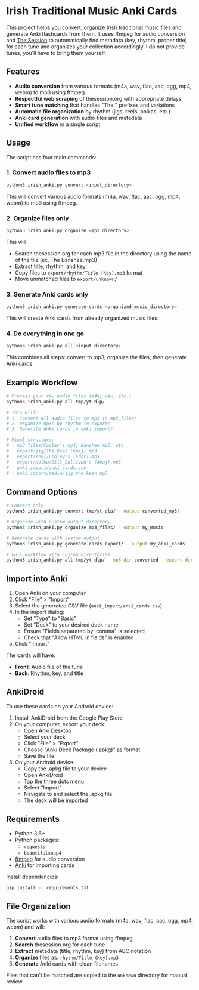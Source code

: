 # Irish Traditional Music Anki Cards

This project helps you convert, organize Irish traditional music files and generate Anki flashcards from them. It uses ffmpeg for audio conversion and [The Session](https://thesession.org/) to automatically find metadata (key, rhythm, proper title) for each tune and organizes your collection accordingly. I do not provide tunes, you'll have to bring them yourself.

## Features

- **Audio conversion** from various formats (m4a, wav, flac, aac, ogg, mp4, webm) to mp3 using ffmpeg
- **Respectful web scraping** of thesession.org with appropriate delays
- **Smart tune matching** that handles "The " prefixes and variations
- **Automatic file organization** by rhythm (jigs, reels, polkas, etc.)
- **Anki card generation** with audio files and metadata
- **Unified workflow** in a single script

## Usage

The script has four main commands:

### 1. Convert audio files to mp3
```bash
python3 irish_anki.py convert <input_directory>
```

This will convert various audio formats (m4a, wav, flac, aac, ogg, mp4, webm) to mp3 using ffmpeg.

### 2. Organize files only
```bash
python3 irish_anki.py organize <mp3_directory>
```

This will:
- Search thesession.org for each mp3 file in the directory using the name of the file (ex. The Banshee.mp3)
- Extract title, rhythm, and key
- Copy files to `export/rhythm/Title (Key).mp3` format
- Move unmatched files to `export/unknown/`

### 3. Generate Anki cards only
```bash
python3 irish_anki.py generate-cards <organized_music_directory>
```

This will create Anki cards from already organized music files.

### 4. Do everything in one go
```bash
python3 irish_anki.py all <input_directory>
```

This combines all steps: convert to mp3, organize the files, then generate Anki cards.

## Example Workflow

```bash
# Process your raw audio files (m4a, wav, etc.)
python3 irish_anki.py all tmp/yt-dlp/

# This will:
# 1. Convert all audio files to mp3 in mp3_files/
# 2. Organize mp3s by rhythm in export/
# 3. Generate Anki cards in anki_import/

# Final structure:
# - mp3_files/Cooley's.mp3, Banshee.mp3, etc.
# - export/jig/The_Kesh (Gmaj).mp3
# - export/reel/Cooley's (Edor).mp3
# - export/polka/Bill_Sullivan's (Amaj).mp3
# - anki_import/anki_cards.csv
# - anki_import/media/jig_the_kesh.mp3
```

## Command Options

```bash
# Convert only
python3 irish_anki.py convert tmp/yt-dlp/ --output converted_mp3/

# Organize with custom output directory
python3 irish_anki.py organize mp3_files/ --output my_music

# Generate cards with custom output
python3 irish_anki.py generate-cards export/ --output my_anki_cards

# Full workflow with custom directories
python3 irish_anki.py all tmp/yt-dlp/ --mp3-dir converted --export-dir organized --anki-dir flashcards
```

## Import into Anki

1. Open Anki on your computer
2. Click "File" > "Import"
3. Select the generated CSV file (`anki_import/anki_cards.csv`)
4. In the import dialog:
   - Set "Type" to "Basic"
   - Set "Deck" to your desired deck name
   - Ensure "Fields separated by: comma" is selected
   - Check that "Allow HTML in fields" is enabled
5. Click "Import"

The cards will have:
- **Front**: Audio file of the tune
- **Back**: Rhythm, key, and title

## AnkiDroid

To use these cards on your Android device:

1. Install AnkiDroid from the Google Play Store
2. On your computer, export your deck:
   - Open Anki Desktop
   - Select your deck
   - Click "File" > "Export"
   - Choose "Anki Deck Package (.apkg)" as format
   - Save the file
3. On your Android device:
   - Copy the .apkg file to your device
   - Open AnkiDroid
   - Tap the three dots menu
   - Select "Import"
   - Navigate to and select the .apkg file
   - The deck will be imported

## Requirements

- Python 3.6+
- Python packages:
  - `requests`
  - `beautifulsoup4`
- [ffmpeg](https://ffmpeg.org/download.html) for audio conversion
- [Anki](https://apps.ankiweb.net/) for importing cards

Install dependencies:
```bash
pip install -r requirements.txt
```

## File Organization

The script works with various audio formats (m4a, wav, flac, aac, ogg, mp4, webm) and will:

1. **Convert** audio files to mp3 format using ffmpeg
2. **Search** thesession.org for each tune
3. **Extract** metadata (title, rhythm, key) from ABC notation
4. **Organize** files as: `rhythm/Title (Key).mp3`
5. **Generate** Anki cards with clean filenames

Files that can't be matched are copied to the `unknown` directory for manual review.
